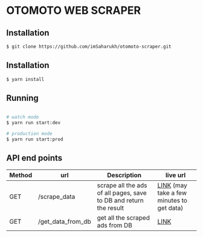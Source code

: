 # OTOMOTO WEB SCRAPER

## Installation

```bash
$ git clone https://github.com/imSaharukh/otomoto-scraper.git
```


## Installation

```bash
$ yarn install
```

## Running

```bash

# watch mode
$ yarn run start:dev

# production mode
$ yarn run start:prod
```

## API end points


| Method     | url          | Description               | live url |
| -------- | -------------- | -------------------------- |--------|
| GET   | /scrape_data      | scrape all the ads of all pages, save to DB and return the result|[LINK](https://otomoto-scraper.herokuapp.com/scrape_data) (may take a few minutes to get data)|
| GET | /get_data_from_db       | get all the scraped ads from DB | [LINK](https://otomoto-scraper.herokuapp.com/get_data_from_db)|


